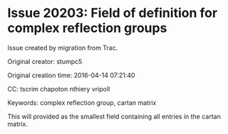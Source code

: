 # Issue 20203: Field of definition for complex reflection groups

Issue created by migration from Trac.

Original creator: stumpc5

Original creation time: 2016-04-14 07:21:40

CC:  tscrim chapoton nthiery vripoll

Keywords: complex reflection group, cartan matrix

This will provided as the smallest field containing all entries in the cartan matrix.
